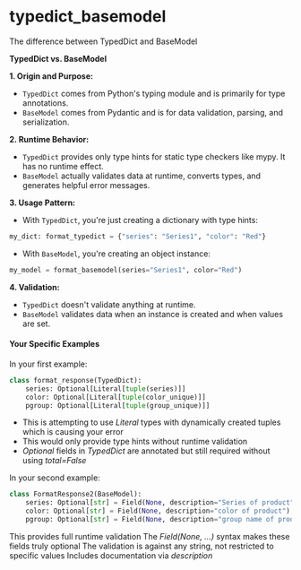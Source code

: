 # typedict_basemodel
The difference between TypedDict and BaseModel


**TypedDict vs. BaseModel**

**1. Origin and Purpose:**

  * `TypedDict` comes from Python's typing module and is primarily for type annotations.
  * `BaseModel` comes from Pydantic and is for data validation, parsing, and serialization.

**2. Runtime Behavior:**

  * `TypedDict` provides only type hints for static type checkers like mypy. It has no runtime effect.
  * `BaseModel` actually validates data at runtime, converts types, and generates helpful error messages.

**3. Usage Pattern:**

  * With `TypedDict`, you're just creating a dictionary with type hints:
  ```python
  my_dict: format_typedict = {"series": "Series1", "color": "Red"}
  ```
  
  * With `BaseModel`, you're creating an object instance:
  ```python
  my_model = format_basemodel(series="Series1", color="Red")
  ```

**4. Validation:**

* `TypedDict` doesn't validate anything at runtime.
* `BaseModel` validates data when an instance is created and when values are set.

#### Your Specific Examples
In your first example:
```python
class format_response(TypedDict):
    series: Optional[Literal[tuple(series)]]
    color: Optional[Literal[tuple(color_unique)]]
    pgroup: Optional[Literal[tuple(group_unique)]]
```

  * This is attempting to use *Literal* types with dynamically created tuples which is causing your error
  * This would only provide type hints without runtime validation
  * *Optional* fields in *TypedDict* are annotated but still required without using *total=False*

In your second example:
```python
class FormatResponse2(BaseModel):
    series: Optional[str] = Field(None, description="Series of product")
    color: Optional[str] = Field(None, description="color of product")
    pgroup: Optional[str] = Field(None, description="group name of product")
```

This provides full runtime validation
The *Field(None, ...)* syntax makes these fields truly optional
The validation is against any string, not restricted to specific values
Includes documentation via *description*
